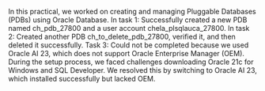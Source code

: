 In this practical, we worked on creating and managing Pluggable Databases (PDBs) using Oracle Database.
In task 1: Successfully created a new PDB named ch_pdb_27800 and a user account chela_plsqlauca_27800.
In task 2: Created another PDB ch_to_delete_pdb_27800, verified it, and then deleted it successfully.
Task 3: Could not be completed because we used Oracle AI 23, which does not support Oracle Enterprise Manager (OEM).
During the setup process, we faced challenges downloading Oracle 21c for Windows and SQL Developer. We resolved this by switching to Oracle AI 23, which installed successfully but lacked OEM.
